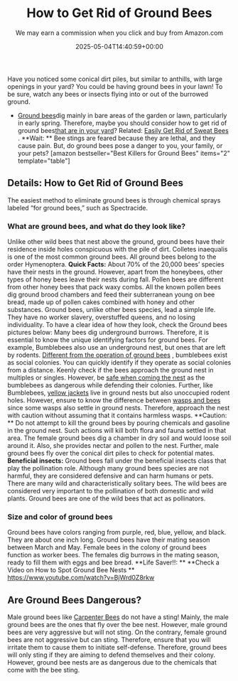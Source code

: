 ﻿---
author: We may earn a commission when you click and buy from Amazon.com
layout: post
title: How to Get Rid of Ground Bees
date: '2025-05-04T14:40:59+00:00'
categories:
- Bees
- Guide
tags: []
slug: /how-to-get-rid-of-ground-bees/
lastmod: 2025-05-07T12:21:27+03:00
---

Have you noticed some conical dirt piles, but similar to anthills, with large openings in your yard? You could be having ground bees in your lawn! To be sure, watch any bees or insects flying into or out of the burrowed ground.
- [Ground bees](https://entomology.cals.cornell.edu/extension/wild-pollinators/native-bees-your-backyard)dig mainly in bare areas of the garden or lawn, particularly in early spring. Therefore, maybe you should consider how to get rid of ground bees[that are in your yard](https://pestpolicy.com/how-to-get-rid-of-squirrels-in-the-yard/)?
Related:
[Easily Get Rid of Sweat Bees](https://pestpolicy.com/get-rid-sweat-bees/)
.
**Wait: **
Bee stings are feared because they are lethal, and they cause pain. But, do ground bees pose a danger to you, your family, or your pets?
[amazon bestseller="Best Killers for Ground Bees" items="2" template="table"]
## Details: How to Get Rid of Ground Bees
The easiest method to eliminate ground bees is through chemical sprays labeled “for ground bees,” such as Spectracide.
### What are ground bees, and what do they look like?
Unlike other wild bees that nest above the ground, ground bees have their residence inside holes conspicuous with the pile of dirt. Colletes inaequalis is one of the most common ground bees. All ground bees belong to the order Hymenoptera.
**Quick Facts:**
About 70% of the 20,000 bees’ species have their nests in the ground. However, apart from the honeybees, other types of honey bees leave their nests during fall.
Pollen bees are different from other honey bees that pack waxy combs. All the known pollen bees dig ground brood chambers and feed their subterranean young on bee bread, made up of pollen cakes combined with honey and other substances.
Ground bees, unlike other bees species, lead a simple life. They have no worker slavery, overstuffed queens, and no losing individuality.
To have a clear idea of how they look, check the Ground bees pictures below:
Many bees dig underground burrows. Therefore, it is essential to know the unique identifying factors for ground bees.
For example, Bumblebees also use an underground nest, but ones that are left by rodents.
[Different from the operation of ground bees](https://pestpolicy.com/compare-carpenter-bee-vs-bumblebee/)
, bumblebees exist as social colonies.
You can quickly identify if they operate as social colonies from a distance. Keenly check if the bees approach the ground nest in multiples or singles. However, be
[safe when coming the nest](https://pestpolicy.com/hornet-nest-removal/)
as the bumblebees as dangerous while defending their colonies.
Further, like Bumblebees,
[yellow jackets](https://pestpolicy.com/best-spray-for-yellow-jackets/)
live in ground nests but also unoccupied rodent holes. However, ensure to know the difference between
[wasps and bees](https://pestpolicy.com/bees-vs-wasps-vs-hornets/)
since some wasps also settle in ground nests. Therefore, approach the nest with caution without assuming that it contains harmless wasps.
**Caution: **
Do not attempt to kill the ground bees by pouring chemicals and gasoline in the ground nest. Such actions will kill both flora and fauna settled in that area.
The female ground bees dig a chamber in dry soil and would loose soil around it. Also, she provides nectar and pollen to the nest. Further, male ground bees fly over the conical dirt piles to check for potential mates.
**Beneficial insects:**
Ground bees fall under the beneficial insects class that play the pollination role. Although many ground bees species are not harmful, they are considered defensive and can harm humans or pets.
There are many wild and characteristically solitary bees. The wild bees are considered very important to the pollination of both domestic and wild plants. Ground bees are one of the wild bees that act as pollinators.
### Size and color of ground bees
Ground bees have colors ranging from purple, red, blue, yellow, and black. They are about one inch long.
Ground bees have their mating season between March and May. Female bees in the colony of ground bees function as worker bees. The females dig burrows in the mating season, ready to fill them with eggs and bee bread.
**Life Saver!!: **
**Check a Video on How to Spot Ground Bee Nests **
https://www.youtube.com/watch?v=BjWrd0Z8rkw
## Are Ground Bees Dangerous?
Male ground bees like
[Carpenter Bees](https://pestpolicy.com/do-carpenter-bees-bite/)
do not have a sting! Mainly, the male ground bees are the ones that fly over the bee nest. However, male ground bees are very aggressive but will not sting.
On the contrary, female ground bees are not aggressive but can sting. Therefore, ensure that you will irritate them to cause them to initiate self-defense.
Therefore, ground bees will only sting if they are aiming to defend themselves and their colony. However, ground bee nests are as dangerous due to the chemicals that come with the bee sting.